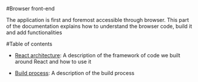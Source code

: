#Browser front-end

The application is first and foremost accessible through browser. This part of the documentation explains how to understand the browser code, build it and add functionalities

#Table of contents

 - [React architecture](https://github.com/projet-aaa/platform/blob/master/var/docs/browser-front-end/react-architecture.md): A description of the framework of code we built around React and how to use it

 - [Build process](https://github.com/projet-aaa/platform/blob/master/var/docs/browser-front-end/build-process.md): A description of the build process